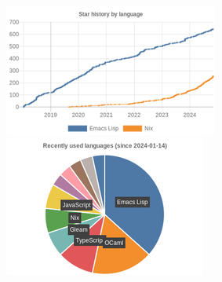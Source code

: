 <figure><img src="assets/chart.png" alt="Star history"><img src="assets/pie-chart.png" alt="Recently used languages"></figure>